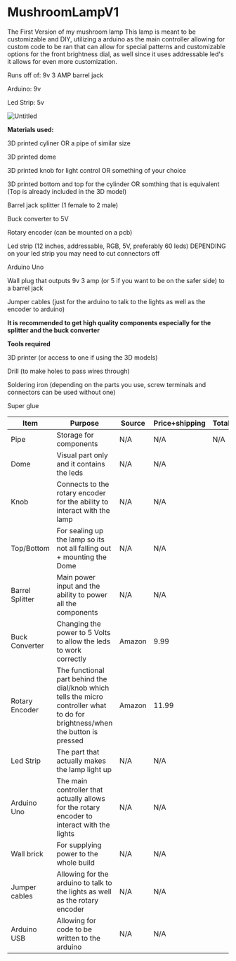 # MushroomLampV1
The First Version of my mushroom lamp
This lamp is meant to be customizable and DIY, utilizing a arduino as the main controller allowing for custom code to be ran that can allow for special patterns and customizable options for the front brightness dial, as well since it uses addressable led's it allows for even more customization.

Runs off of: 9v 3 AMP barrel jack

Arduino: 9v

Led Strip: 5v

![Untitled](https://github.com/user-attachments/assets/47a2e66f-97d6-46ff-b654-8348a965a057)

**Materials used:**

3D printed cyliner OR a pipe of similar size

3D printed dome

3D printed knob for light control OR something of your choice

3D printed bottom and top for the cylinder OR somthing that is equivalent (Top is already included in the 3D model)

Barrel jack splitter (1 female to 2 male)

Buck converter to 5V

Rotary encoder (can be mounted on a pcb)

Led strip (12 inches, addressable, RGB, 5V, preferably 60 leds) DEPENDING on your led strip you may need to cut connectors off

Arduino Uno

Wall plug that outputs 9v 3 amp (or 5 if you want to be on the safer side) to a barrel jack

Jumper cables (just for the arduino to talk to the lights as well as the encoder to arduino)

**It is recommended to get high quality components especially for the splitter and the buck converter**


**Tools required**

3D printer (or access to one if using the 3D models)

Drill (to make holes to pass wires through)

Soldering iron (depending on the parts you use, screw terminals and connectors can be used without one)

Super glue



|     Item      |                                                        Purpose                                                               |     Source    |Price+shipping |   Total   |
| ------------- | ---------------------------------------------------------------------------------------------------------------------------- | ------------- | ------------- | --------- |
|Pipe           |Storage for components                                                                                                        |N/A            |N/A            |    N/A    |
|Dome           |Visual part only and it contains the leds                                                                                     |N/A            |N/A            |           |
|Knob           |Connects to the rotary encoder for the ability to interact with the lamp                                                      |N/A            |N/A            |           |
|Top/Bottom     |For sealing up the lamp so its not all falling out + mounting the Dome                                                        |N/A            |N/A            |           |
|Barrel Splitter|Main power input and the ability to power all the components                                                                  |N/A            |N/A            |           |
|Buck Converter |Changing the power to 5 Volts to allow the leds to work correctly                                                             |Amazon         |9.99           |           |
|Rotary Encoder |The functional part behind the dial/knob which tells the micro controller what to do for brightness/when the button is pressed|Amazon         |11.99          |           |
|Led Strip      |The part that actually makes the lamp light up                                                                                |N/A            |N/A            |           |
|Arduino Uno    |The main controller that actually allows for the rotary encoder to interact with the lights                                   |N/A            |N/A            |           |
|Wall brick     |For supplying power to the whole build                                                                                        |N/A            |N/A            |           |
|Jumper cables  |Allowing for the arduino to talk to the lights as well as the rotary encoder                                                  |N/A            |N/A            |           |
|Arduino USB    |Allowing for code to be written to the arduino                                                                                |N/A            |N/A            |           |
